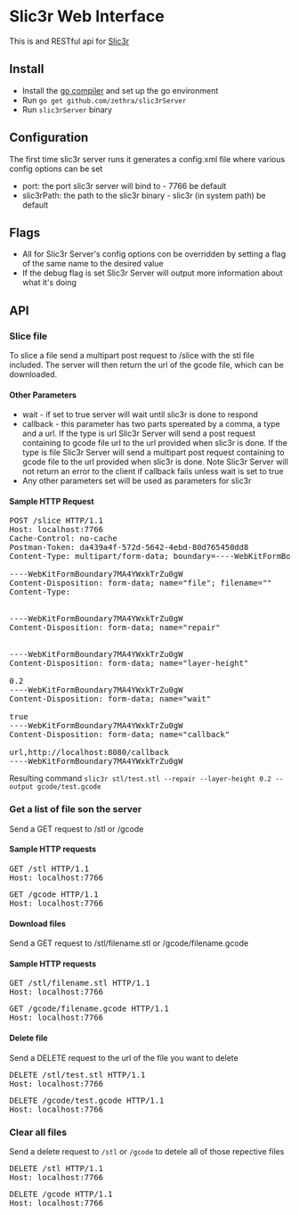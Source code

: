 # Slic3r Web Interface
This is and RESTful api for [Slic3r](http://slic3r.org)

## Install
 - Install the [go compiler](http://golang.org) and set up the go environment
 - Run `go get github.com/zethra/slic3rServer`
 - Run `slic3rServer` binary

## Configuration
The first time slic3r server runs it generates a config.xml file where various config options can be set

 - port: the port slic3r server will bind to - 7766 be default
 - slic3rPath: the path to the slic3r binary - slic3r (in system path) be default

## Flags
 - All for Slic3r Server's config options con be overridden by setting a flag of the same name to the desired value
 - If the debug flag is set Slic3r Server will output more information about what it's doing

## API
### Slice file
To slice a file send a multipart post request to /slice with the stl file included.  The server will then return the url of the gcode file, which can be downloaded.  
#### Other Parameters
 - wait - if set to true server will wait until slic3r is done to respond
 - callback - this parameter has two parts spereated by a comma, a type and a url.  If the type is url Slic3r Server will send a post request containing to gcode file url to the url provided when slic3r is done. If the type is file Slic3r Server will send a multipart post request containing to gcode file to the url provided when slic3r is done.  Note Slic3r Server will not return an error to the client if callback fails unless wait is set to true
 - Any other parameters set will be used as parameters for slic3r
 
#### Sample HTTP Request
<pre>
POST /slice HTTP/1.1
Host: localhost:7766
Cache-Control: no-cache
Postman-Token: da439a4f-572d-5642-4ebd-80d765450dd8
Content-Type: multipart/form-data; boundary=----WebKitFormBoundary7MA4YWxkTrZu0gW

----WebKitFormBoundary7MA4YWxkTrZu0gW
Content-Disposition: form-data; name="file"; filename=""
Content-Type: 


----WebKitFormBoundary7MA4YWxkTrZu0gW
Content-Disposition: form-data; name="repair"


----WebKitFormBoundary7MA4YWxkTrZu0gW
Content-Disposition: form-data; name="layer-height"

0.2
----WebKitFormBoundary7MA4YWxkTrZu0gW
Content-Disposition: form-data; name="wait"

true
----WebKitFormBoundary7MA4YWxkTrZu0gW
Content-Disposition: form-data; name="callback"

url,http://localhost:8080/callback
----WebKitFormBoundary7MA4YWxkTrZu0gW
</pre>
Resulting command `slic3r stl/test.stl --repair --layer-height 0.2 --output gcode/test.gcode`

### Get a list of file son the server
Send a GET request to /stl or /gcode

#### Sample HTTP requests
<pre>
GET /stl HTTP/1.1
Host: localhost:7766
</pre>

<pre>
GET /gcode HTTP/1.1
Host: localhost:7766
</pre>

#### Download files
Send a GET request to /stl/filename.stl or /gcode/filename.gcode
#### Sample HTTP requests
<pre>
GET /stl/filename.stl HTTP/1.1
Host: localhost:7766
</pre>

<pre>
GET /gcode/filename.gcode HTTP/1.1
Host: localhost:7766
</pre>

#### Delete file
Send a DELETE request to the url of the file you want to delete
<pre>
DELETE /stl/test.stl HTTP/1.1
Host: localhost:7766
</pre>

<pre>
DELETE /gcode/test.gcode HTTP/1.1
Host: localhost:7766
</pre>


### Clear all files
Send a delete request to `/stl` or `/gcode` to detele all of those repective files
<pre>
DELETE /stl HTTP/1.1
Host: localhost:7766
</pre>

<pre>
DELETE /gcode HTTP/1.1
Host: localhost:7766
</pre>
